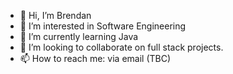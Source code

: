 - 👋 Hi, I’m Brendan
- 👀 I’m interested in Software Engineering
- 🌱 I’m currently learning Java
- 💞️ I’m looking to collaborate on full stack projects.
- 📫 How to reach me: via email (TBC)
<!---
bdannn/bdannn is a ✨ special ✨ repository because its `README.md` (this file) appears on your GitHub profile.
You can click the Preview link to take a look at your changes.
--->
